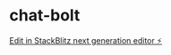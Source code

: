 # chat-bolt

[Edit in StackBlitz next generation editor ⚡️](https://stackblitz.com/~/github.com/ridomin/chat-bolt)